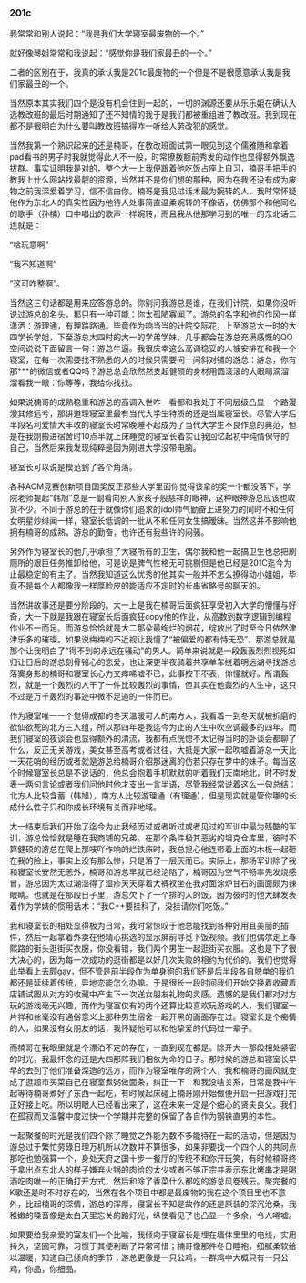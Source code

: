 ### 201c

我常常和别人说起：“我是我们大学寝室最废物的一个。”

就好像琴姐常常和我说起：“感觉你是我们家最丑的一个。”

二者的区别在于，我真的承认我是201c最废物的一个但是不是很愿意承认我是我们家最丑的一个。

当然原本其实我们四个是没有机会住到一起的，一切的渊源还要从乐乐姐在确认入选教改班的最后时期通知了还不知情的我于是我们都被重组进了教改班。我到现在都不是很明白为什么要叫教改班搞得咋一听给人劳改犯的感觉。

当然我第一个熟识起来的还是楠哥，在教改班面试第一眼见到这个儒雅随和拿着pad看书的男子时我就觉得此人不一般，时常撩拨额前秀发的动作也显得额外飘逸拔群。事实证明我是对的，整个大一上我便跟着他吃饭占座上自习，楠哥手把手的教我上什么网站找最靓的资源，当然并不是你们想的那种，因为在我还没有成为废物之前我深爱着学习，信不信由你。楠哥是我见过话术最为婉转的人，我时常怀疑他作为东北人的真实性因为他待人处事简直温柔婉转的不像话，仿佛那个和他同名的歌手（孙楠）口中唱出的歌声一样婉转，而且我从他那学习到的唯一的东北话三连就是：

“啥玩意啊”

“我不知道啊”

“这可咋整啊”。

当然这三句话都是用来应答游总的。你别问我游总是谁，在我们计院，如果你没听说过游总的名头，那只有一种可能：你太孤陋寡闻了。游总的名字和他的作风一样潇洒：游理通，有理路路通。毕竟作为响当当的计院交际花，上至游总大一时的大四学长学姐，下至游总大四时的大一的学弟学妹，几乎都会在游总充满感慨的QQ空间说说下面留言一句：游总牛逼。我很庆幸这么高调稳妥的人被安排在和我一个寝室，在每一次需要找不熟悉的人的时候只需要问一问斜对铺的游总：游总，你有那***的微信或者QQ吗？游总总会欣然然支起健硕的身材用圆滚滚的大眼睛滴溜溜看我一眼：你等等，我给你找找。

如果说楠哥的成熟稳重和游总的高调入世咋一看都和我处于不同层级凸显一个路漫漫其修远兮，那讲道理寝室里最有当代大学生特质的还是当属寝室长。尽管大学后半段名利爱情大丰收的寝室长时常晚睡不起成为了当代大学生不良作息的典范，但是在我刚搬进宿舍时10点半就上床睡觉的寝室长着实让我回忆起初中纯情保守的自己，当然后来我发现纯粹是因为刚进大学没带电脑。

寝室长可以说是模范到了各个角落。

各种ACM竞赛创新项目国奖反正那些大学里面你觉得该拿的奖一个都没落下，学院老师提起“韩旭”总是一副看向别人家孩子般慈祥的眼神，这种眼神游总应该也收货不少。不同于游总的在于就像你们追求的idol帅气勤奋上进努力的同时不和任何女明星炒绯闻一样，寝室长低调的一批从不和任何女生搞暧昧。当然这并不影响他拥有楠哥的成熟，游总的勤奋，也许还有我些许的闷骚。

另外作为寝室长的他几乎承担了大寝所有的卫生，偶尔我和他一起搞卫生也总把刷厕所的艰巨任务推卸给他，可是说是脾气性格无可挑剔但是他已经是201C迄今为止最稳定的有主了。当然我知道这么优秀的他其实一般并不怎么撩得动小姐姐，毕竟不是每个人都像我一样厚脸皮的能适应不定时的长串省略号的聊天的。

当然讲故事还是要分阶段的。大一上是我在楠哥后面疯狂享受初入大学的懵懂与好奇，大一下就是我跟在寝室长后面疯狂copy他的作业，从高数到数字逻辑到编程作业不一而足。而游总恰恰就是大二那朵最绚烂的烟花，绽放出了时至今日依然津津乐多的璀璨。如果说梅梅的不近视让我懂了“被偏爱的都有恃无恐”，那游总就是那个让我明白了“得不到的永远在骚动”的男人。简单来说就是一段轰轰烈烈视死如归让日后的游总刻骨铭心的恋爱，也让深更半夜骑着共享单车绕着明远湖寻找游总落寞身影的楠哥和寝室长心力交瘁唏嘘不已，此事按下不表，你懂就好。所谓轰烈，就是一个轰烈的人干了一件比较轰烈的事情，但其实在他轰烈的人生中，这只不过是万千轰烈的事迹中微不足道的一件而已。

作为寝室唯一一个觉得成都的冬天温暖可人的南方人，我看着一到冬天就被折磨的欲仙欲死的北方三人组，所以那四年是我迄今为止的人生中吹空调最多的四年。而我们寝室的夜谈会也显得额外的清流，我都有点恍惚不太记得当时的卧谈会都聊了什么，反正无关游戏，美女甚至高考或者过往，大抵是大家一起吹嘘着游总一天比一天花哨的经历或者就是游总给楠哥介绍那迷离的仿若只存在梦中的妹子。每当这个时候寝室长总是不说话的，他总会抱着手机默默的听着我们天南地北，时不时发表一两句言论或者我们问他时他才支出一言半语，尽管我经常说着这么一句总结：北方人比较含蓄（韩旭），南方人比较游理通（有理通），但是现实就是管你哪的长成什么性子只和你成长环境有关而非地域。

大一结束后我们开始了迄今为止我经历过或者听过或者见过的军训中最为残酷的军训，游总恰恰就是睡在我商铺的兄弟。在那个条件极其恶劣的坦克仓库里，彼时不算健硕的游总在爬上那吱吖作响的烂铁床时，我总担心他连带着上面的木板一起砸在我的脸上，事实上没有那么惨，只是落了一层灰而已。实际上，那场军训除了我和寝室长安然无恙外，楠哥和游总早就已经沦陷了，楠哥因为空气不畅率先发烧感冒，游总因为太过潮湿得了湿疹天天穿着大裤衩坐在我对面涂炉甘石的画面颇为辣眼睛。也就是在那段日子里，游总欠下了一个排的人的饭，因为彼时的他大肆发表着作为学婊的惯用话术：“我C++要挂科了，没挂请你们吃饭。”

我和寝室长的相处显得极为日常，我时常惊叹于他总能找到各种好用且美丽的插件，然后一起拿着外卖在他精心挑选的显示屏前寻觅下饭视频。我们也偶尔走上春熙路的街头逛街买衣服，你没看错，我们两个男生一起逛街买衣服。这也是下了很大决心的，因为每一次成功的逛街都是以好几次失败的相约为代价的。我们也觉得此举看上去颇gay，但不管是前半段作为单身狗的我们还是后半段各自脱单的我们都还是延续着传统，异地恋能怎么办嘛。于是很长一段时间我们开始交换着收藏着店铺试图从对方的收藏中产生下一次送女朋友礼物的灵感。遗憾的是我们都对对方玩的游戏毫无兴趣，而作为寝室仅有的两个还算比较喜欢玩游戏的人，我们寝室一片祥和丝毫没有通俗意义上那种男生宿舍一起开黑的画面存在过。寝室长是个痴情的人，如果没有女朋友的话，我怀疑他可以和他挚爱的代码过一辈子。

而楠哥在我眼里就是个漂泊不定的存在，一直到现在都是。除开大一那段相处紧密的时光，我最怀念的还是大四那阵我们相依为命的日子。那时候的游总和寝室长早早的去到了他们准备深造的远方，而作为寝室唯存的两个人，我和楠哥的画风就变成了逛超市买菜自己在寝室煮粥做面条，纠正一下：和我没啥关系，日常是我中午起等待楠哥煮好了东西一起吃，有时候起床碰上楠哥刚开始做便开启一把游戏打完正好接上吃。所以明眼人已经看出来了，这在未来一定是个细心的贤夫良父。我们在孤寂而又温馨中度过快一个学期并完整的保留了各自作为钢铁直男的本性。

一起聚餐的时光是我们四个除了睡觉之外能为数不多能待在一起的活动，但是因为游总过于繁忙劳碌日理万机所以次数并不算很多，如果非要找一个四个人的共同点那吃也勉强算一个，身处天府之国十步一餐厅的传统不和你开玩笑，有时候楠哥终于拿出点东北人的样子嫌弃火锅的肉给的太少或者不够正宗并表示东北烤串才是喝酒吃肉唯一的正确打开方式，然后和除了香菜什么都吃的游总风卷残云。聚完餐的K歌还是时不时存在的，当然在各个项目中都是最废物的我在这个项目里也不意外，比起楠哥的深情，游总的浑厚，寝室长不知是故作的还是原装的深沉沧桑，我稚嫩的嗓音像是太白天里忘关的路灯光，纵使看见了也凸显一个多余，令人唏嘘。

如果要给我亲爱的室友们一个比喻，我倾向于寝室长是埋在墙体里里的电线，实用持久，坚固可靠，习惯于其便利断了异常可惜；楠哥像那件冬日睡袍，细腻柔软给以温暖，知道自己倾向的季节；游总更像是一只公鸡，一群鸡中大概只有一只公鸡，你品，你细品。






